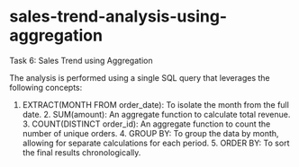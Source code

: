 # sales-trend-analysis-using-aggregation
Task 6: Sales Trend using Aggregation

The analysis is performed using a single SQL query that leverages the following concepts:
1. ​EXTRACT(MONTH FROM order_date): To isolate the month from the full date.
​2. SUM(amount): An aggregate function to calculate total revenue.
​3. COUNT(DISTINCT order_id): An aggregate function to count the number of unique orders.
​4. GROUP BY: To group the data by month, allowing for separate calculations for each period.
​5. ORDER BY: To sort the final results chronologically.
